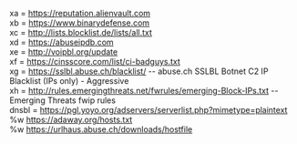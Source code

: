 xa = https://reputation.alienvault.com <br />
xb = https://www.binarydefense.com <br />
xc = http://lists.blocklist.de/lists/all.txt <br />
xd = https://abuseipdb.com <br />
xe = http://voipbl.org/update <br />
xf = https://cinsscore.com/list/ci-badguys.txt <br />
xg = https://sslbl.abuse.ch/blacklist/ -- abuse.ch SSLBL Botnet C2 IP Blacklist (IPs only) - Aggressive <br />
xh = http://rules.emergingthreats.net/fwrules/emerging-Block-IPs.txt -- Emerging Threats fwip rules <br />
dnsbl = https://pgl.yoyo.org/adservers/serverlist.php?mimetype=plaintext <br />
      %w https://adaway.org/hosts.txt <br />
      %w https://urlhaus.abuse.ch/downloads/hostfile <br />
